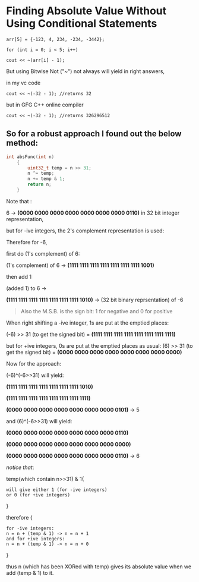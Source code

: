 
# Finding Absolute Value Without Using Conditional Statements


`arr[5] = {-123, 4, 234, -234, -3442};`

`for (int i = 0; i < 5; i++)`

`cout << ~(arr[i] - 1);`

But using Bitwise Not ("~") not always will yield in right answers,

in my vc code 

`cout << ~(-32 - 1); //returns 32`

but in GFG C++ online compiler

`cout << ~(-32 - 1); //returns 326296512`


## So for a robust approach I found out the below method:

```c++
int absFunc(int n)
    {
        uint32_t temp = n >> 31;
        n ^= temp;
        n += temp & 1;
        return n;
    }
```



Note that : 

6 -> **(0000 0000 0000 0000 0000 0000 0000 0110)** in 32 bit integer representation,

but for -ive integers, the 2's complement representation is used:

Therefore for -6,

first do (1's complement) of 6:

(1's complement) of 6 -> **(1111 1111 1111 1111 1111 1111 1111 1001)**

then add 1 

(added 1) to 6 -> 

**(1111 1111 1111 1111 1111 1111 1111 1010)** -> (32 bit binary reprsentation) of -6

>Also the M.S.B. is the sign bit: 1 for negative and 0 for positive

When right shifting a -ive integer, 1s are put at the emptied places:

(-6) >> 31 (to get the signed bit) = **(1111 1111 1111 1111 1111 1111 1111 1111)**

but for +ive integers, 0s are put at the emptied places as usual:
(6) >> 31 (to get the signed bit) = **(0000 0000 0000 0000 0000 0000 0000 0000)**



Now for the approach: 

(-6)^(-6>>31) will yield:

**(1111 1111 1111 1111 1111 1111 1111 1010)**

**(1111 1111 1111 1111 1111 1111 1111 1111)**

**(0000 0000 0000 0000 0000 0000 0000 0101)** -> 5

and (6)^(-6>>31) will yield:

**(0000 0000 0000 0000 0000 0000 0000 0110)**

**(0000 0000 0000 0000 0000 0000 0000 0000)**

**(0000 0000 0000 0000 0000 0000 0000 0110)** -> 6

*notice that*:

temp(which contain n>>31) & 1{

    will give either 1 (for -ive integers)
    or 0 (for +ive integers)

}

therefore {

    for -ive integers:
    n = n + (temp & 1) -> n = n + 1
    and for +ive integers:
    n = n + (temp & 1) -> n = n + 0

}

thus n (which has been XORed with temp) gives its absolute value when we add (temp & 1) to it.
